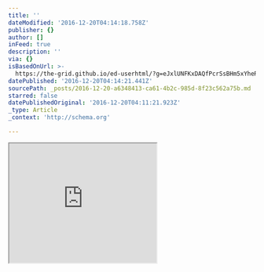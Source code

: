 ```yaml
---
title: ''
dateModified: '2016-12-20T04:14:18.758Z'
publisher: {}
author: []
inFeed: true
description: ''
via: {}
isBasedOnUrl: >-
  https://the-grid.github.io/ed-userhtml/?g=eJxlUNFKxDAQfPcrSsBHm5xYheRyD_5JetleFva6Idlr9O_NVUHBpxmG3ZlhjhG3ocongVeZKwryagtQENzANYyS7MGYR5dDjLhenoSznV7H5-lXmlmEr_bF5A-nTkdcSrjCP9MwV6abgLs7GFfwkqQjwXKHHw_zNzLBfrNzNdRy9iqJ5Gq1bq2NWDPLKJuuKRTQb-9lUsOePXOJULwy_etcmKi39GplNQQibsuNqOsAq1e9r_4u3Enf4vTwBXReXnM
datePublished: '2016-12-20T04:14:21.441Z'
sourcePath: _posts/2016-12-20-a6348413-ca61-4b2c-985d-8f23c562a75b.md
starred: false
datePublishedOriginal: '2016-12-20T04:11:21.923Z'
_type: Article
_context: 'http://schema.org'

---
```

<iframe src="https://the-grid.github.io/ed-userhtml/?g=eJxlUNFKxDAQfPcrSsBHm5xYheRyD_5JetleFva6Idlr9O_NVUHBpxmG3ZlhjhG3ocongVeZKwryagtQENzANYyS7MGYR5dDjLhenoSznV7H5-lXmlmEr_bF5A-nTkdcSrjCP9MwV6abgLs7GFfwkqQjwXKHHw_zNzLBfrNzNdRy9iqJ5Gq1bq2NWDPLKJuuKRTQb-9lUsOePXOJULwy_etcmKi39GplNQQibsuNqOsAq1e9r_4u3Enf4vTwBXReXnM" height="244" style=""></iframe>